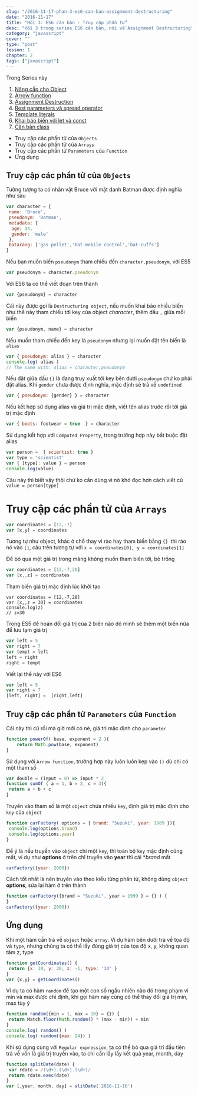 ```yaml
---
slug: "/2016-11-17-phan-3-es6-can-ban-assignment-destructuring"
date: "2016-11-17"
title: "Hồi 3: ES6 căn bản - Truy cập phần tử"
desc: "Hồi 3 trong series ES6 căn bản, nói về Assignment Destructuring"
category: "javascript"
cover: ""
type: "post"
lesson: 1
chapter: 2
tags: ["javascript"]
---
```


Trong Series này

1. [Nâng cấp cho Object](2016-11-15-chuong-1-es6-can-ban)
2. [Arrow function](2016-11-16-chuong-2-es6-can-ban-arrow-function/)
3. [Assignment Destruction](2016-11-17-phan-3-es6-can-ban-assignment-destructuring)
4. [Rest parameters và spread operator](2016-11-18-phan-4-es6-can-ban-rest-parameters-va-spread-operator)
5. [Template literals](2016-11-19-phan-5-es6-can-ban-template-literals)
6. [Khai báo biến với let và const](2016-11-20-phan-6-es6-can-ban-khai-bao-let-const)
7. [Căn bản class](2016-11-21-phan-7-es6-can-ban-classes)


<!-- MarkdownTOC -->

- Truy cập các phần tử của `Objects`
- Truy cập các phần tử của `Arrays`
- Truy cập các phần tử `Parameters` của `Function`
- Ứng dụng

<!-- /MarkdownTOC -->


## Truy cập các phần tử của `Objects`

Tưởng tượng ta có nhân vật Bruce với mật danh Batman được định nghĩa như sau

```js
var character = {
 name: 'Bruce',
 pseudonym: 'Batman',
 metadata: {
  age: 34,
  gender: 'male'
 },
 batarang: ['gas pellet','bat-mobile control','bat-cuffs']
}
```

Nếu bạn muốn biến `pseudonym` tham chiếu đến `character.pseudonym`, với ES5

```js
var pseudonym = character.pseudonym
```

Với ES6 ta có thể viết đoạn trên thành

```js
var {pseudonym} = character
```

Cái này được gọi là `Destructuring object`, nếu muốn khai báo nhiều biến như thế này tham chiếu tới key của object *character*, thêm dấu `,` giữa mỗi biến

```js
var {pseudonym, name} = character
```

Nếu muốn tham chiếu đến key là `pseudonym` nhưng lại muốn đặt tên biến là `alias`

```js
var { pseudonym: alias } = character
console.log( alias )
// The same with: alias = character.pseudonym
```

Nếu đặt giữa dấu `{}` là đang truy xuất tới key bên dưới `pseudonym` chứ ko phải đặt alias. Khi `gender` chưa được định nghĩa, mặc định sẽ trả về `undefined`

```js
var { pseudonym: {gender} } = character
```

Nếu kết hợp sử dụng alias và giá trị mặc định, viết tên alias trước rồi tới giá trị mặc định

```js
var { boots: footwear = true  } = character
```

Sử dụng kết hợp với `Computed Property`, trong trường hợp này bắt buộc đặt alias

```js
var person =  { scientist: true }
var type = 'scientist'
var { [type]: value } = person
console.log(value)
```

Câu này thì biết vậy thôi chứ ko cần dùng vì nó khó đọc hơn cách viết cũ `value = person[type]`

# Truy cập các phần tử của `Arrays`

```js
var coordinates = [12,-7]
var [x,y] = coordinates
```

Tương tự như object, khác ở chổ thay vì rào hay tham biến bằng `{}`  thì rào nó vào `[]`, câu trên tương tự với `x = coordinates[0], y = coordinates[1]`

Để bỏ qua một giá trị trong mảng không muốn tham biến tới, bỏ trống

```js
var coordinates = [12,-7,20]
var [x,,z] = coordinates
```

Tham biến giá trị mặc định lúc khởi tạo

```
var coordinates = [12,-7,20]
var [x,,z = 30] = coordinates
console.log(z)
// z=30
```

Trong ES5 để hoán đổi giá trị của 2 biến nào đó mình sẽ thêm một biến nữa để lưu tạm giá trị

```js
var left = 5
var right = 7
var tempt = left
left = right
right = tempt
```

Viết lại thế này với ES6

```js
var left = 5
var right = 7
[left, right] =  [right,left]
```

## Truy cập các phần tử `Parameters` của `Function`

Cái này thì cũ rồi mà giờ mới có nè, giá trị mặc định cho `parameter`

```js
function powerOf( base, exponent = 2 ){
    return Math.pow(base, exponent)
}
```

Sử dụng với `Arrow function`, trường hợp này luôn luôn kẹp vào `()` dù chỉ có một tham số

```js
var double = (input = 0) => input * 2
function sumOf ( a = 1, b = 2, c = 3){
 return a + b + c
}
```

Truyền vào tham số là một `object` chứa nhiều `key`, định giá trị mặc định cho `key` của `object`

```js
function carFactory( options = { brand: "Suzuki", year: 1989 }){
 console.log(options.brand)
 console.log(options.year)
}
```

Để ý là nếu truyền vào `object` chỉ một `key`, thì toàn bộ `key` mặc định cũng mất, ví dụ như **options** ở trên chỉ truyền vào **year** thì cái **brand* mất

```js
carFactory({year: 2000})
```

Cách tốt nhất là nên truyền vào theo kiểu từng phần tử, không dùng `object` **options**, sửa lại hàm ở trên thành

```js
function carFactory({brand = "Suzuki", year = 1999 } = {} ) {
}
carFactory({year: 2000})
```

## Ứng dụng

Khi một hàm cần trả về `object` hoặc `array`. Ví dụ hàm bên dưới trả về tọa độ và `type`, nhưng chúng ta có thể lấy đúng giá trị của tọa độ x, y, không quan tâm z, type

```js
function getCoordinates() {
 return {x: 10, y: 20, z: -1, type: '3d' }
}
var {x,y} = getCoordinates()
```

Ví dụ ta có hàm `random` để tạo một con số ngẫu nhiên nào đó trong phạm vi min và max được chỉ định, khi gọi hàm này cũng có thể thay đổi giá trị min, max tùy ý

```js
function random({min = 1, max = 10} = {}) {
 return Match.floor(Math.random() * (max - min)) + min
}
console.log( random() )
console.log( random({max: 24}) )
```

Khi sử dụng cùng với `Regular expression`, ta có thể bỏ qua giá trí đầu tiên trả về vốn là giá trị truyền vào, ta chỉ cần lấy lấy kết quả year, month, day

```js
function splitDate(date) {
 var rdate = /(\d+).(\d+).(\d+)/
 return rdate.exec(date)
}
var [,year, month, day] = slitDate('2016-11-16')
```